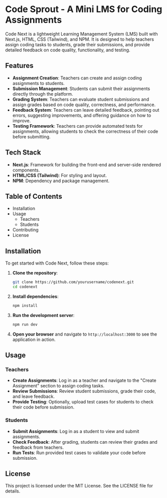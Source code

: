 # Code Sprout - A Mini LMS for Coding Assignments

Code Next is a lightweight Learning Management System (LMS) built with Next.js, HTML, CSS (Tailwind), and NPM. It is designed to help teachers assign coding tasks to students, grade their submissions, and provide detailed feedback on code quality, functionality, and testing.

## Features

- **Assignment Creation**: Teachers can create and assign coding assignments to students.
- **Submission Management**: Students can submit their assignments directly through the platform.
- **Grading System**: Teachers can evaluate student submissions and assign grades based on code quality, correctness, and performance.
- **Feedback System**: Teachers can leave detailed feedback, pointing out errors, suggesting improvements, and offering guidance on how to improve.
- **Testing Framework**: Teachers can provide automated tests for assignments, allowing students to check the correctness of their code before submitting.

## Tech Stack

- **Next.js**: Framework for building the front-end and server-side rendered components.
- **HTML/CSS (Tailwind)**: For styling and layout.
- **NPM**: Dependency and package management.

## Table of Contents

- Installation
- Usage
  - Teachers
  - Students
- Contributing
- License

## Installation

To get started with Code Next, follow these steps:

1. **Clone the repository**:
    ```bash
    git clone https://github.com/yourusername/codenext.git
    cd codenext
    ```

2. **Install dependencies**:
    ```bash
    npm install
    ```

3. **Run the development server**:
    ```bash
    npm run dev
    ```

4. **Open your browser** and navigate to `http://localhost:3000` to see the application in action.

## Usage

### Teachers

- **Create Assignments**: Log in as a teacher and navigate to the "Create Assignment" section to assign coding tasks.
- **Review Submissions**: Review student submissions, grade their code, and leave feedback.
- **Provide Testing**: Optionally, upload test cases for students to check their code before submission.

### Students

- **Submit Assignments**: Log in as a student to view and submit assignments.
- **Check Feedback**: After grading, students can review their grades and feedback from teachers.
- **Run Tests**: Run provided test cases to validate your code before submission.


## License

This project is licensed under the MIT License. See the LICENSE file for details.
